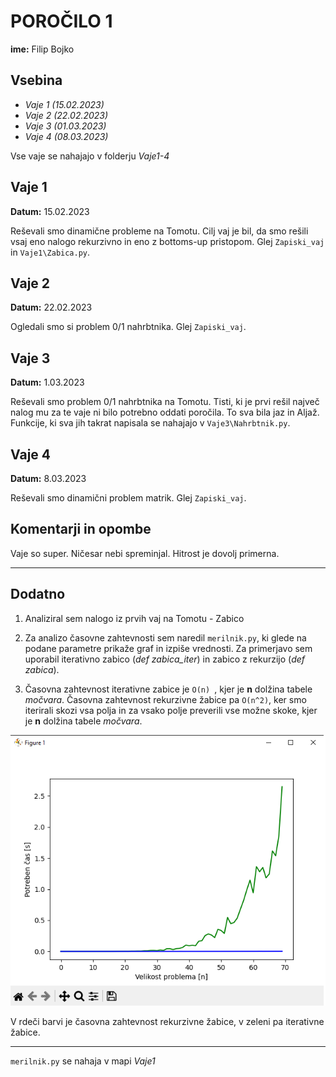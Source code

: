 # POROČILO 1
**ime:** Filip Bojko

## Vsebina 
- <i>Vaje 1 (15.02.2023)</i>
- <i>Vaje 2 (22.02.2023)</i>
- <i>Vaje 3 (01.03.2023)</i>
- <i>Vaje 4 (08.03.2023)</i>


Vse vaje se nahajajo v folderju <i> Vaje1-4 </i>

## Vaje 1

**Datum:** 15.02.2023

Reševali smo dinamične probleme na Tomotu. Cilj vaj je bil, da smo rešili vsaj eno nalogo rekurzivno in eno z bottoms-up pristopom. Glej ```Zapiski_vaj``` in ```Vaje1\Zabica.py```.

## Vaje 2

**Datum:** 22.02.2023

Ogledali smo si problem 0/1 nahrbtnika. Glej ```Zapiski_vaj```.

## Vaje 3

**Datum:** 1.03.2023

Reševali smo problem 0/1 nahrbtnika na Tomotu. Tisti, ki je prvi rešil največ nalog mu za te vaje ni bilo potrebno oddati poročila. To sva bila jaz in Aljaž. Funkcije, ki sva jih takrat napisala se nahajajo v  ```Vaje3\Nahrbtnik.py```.

## Vaje 4

**Datum:** 8.03.2023

Reševali smo dinamični problem matrik. Glej ```Zapiski_vaj```.

## Komentarji in opombe

Vaje so super. Ničesar nebi spreminjal. Hitrost je dovolj primerna. 

---
## Dodatno

1. Analiziral sem nalogo iz prvih vaj na Tomotu - Zabico

2. Za analizo časovne zahtevnosti sem naredil ```merilnik.py```, ki glede na podane parametre prikaže graf in izpiše vrednosti. Za primerjavo sem uporabil iterativno zabico (<i>def zabica_iter</i>) in zabico z rekurzijo (<i>def zabica</i>).

3. Časovna zahtevnost iterativne zabice je ```O(n) ```, kjer je **n** dolžina tabele <i>močvara</i>. Časovna zahtevnost rekurzivne žabice pa ```O(n^2)```, ker smo iterirali skozi vsa polja in za vsako polje preverili vse možne skoke, kjer je **n** dolžina tabele <i>močvara</i>.

![zabica](Vaje1-4/Vaje1/Figure1.png)

V rdeči barvi je časovna zahtevnost rekurzivne žabice, v zeleni pa iterativne žabice.

---

```merilnik.py``` se nahaja v mapi <i>Vaje1</i>


